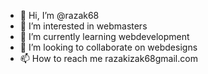 - 👋 Hi, I’m @razak68
- 👀 I’m interested in webmasters 
- 🌱 I’m currently learning webdevelopment
- 💞️ I’m looking to collaborate on webdesigns
- 📫 How to reach me razakizak68gmail.com

<!---
razak68/razak68 is a ✨ special ✨ repository because its `README.md` (this file) appears on your GitHub profile.
You can click the Preview link to take a look at your changes.
--->
